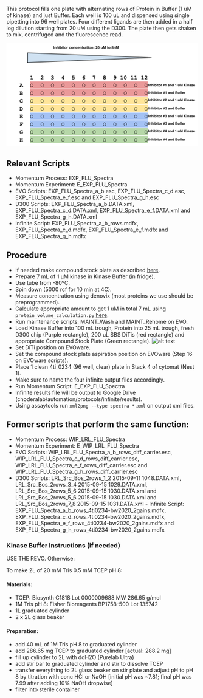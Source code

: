 
This protocol fills one plate with alternating rows of Protein in Buffer (1 uM of kinase) and just Buffer. Each well is 100 uL and dispensed using single pipetting into 96 well plates. Four different ligands are then added in a half log dilution starting from 20 uM using the D300. The plate then gets shaken to mix, centrifuged and the fluorescence read.

![alt text](img/inhibitorsetup.png "Inhibitor_setup.png")

## Relevant Scripts 
- Momentum Process: EXP_FLU_Spectra
- Momentum Experiment: E_EXP_FLU_Spectra
- EVO Scripts: EXP_FLU_Spectra_a_b.esc, EXP_FLU_Spectra_c_d.esc, EXP_FLU_Spectra_e_f.esc and EXP_FLU_Spectra_g_h.esc
- D300 Scripts: EXP_FLU_Spectra_a_b.DATA.xml, EXP_FLU_Spectra_c_d.DATA.xml, EXP_FLU_Spectra_e_f.DATA.xml and EXP_FLU_Spectra_g_h.DATA.xml 
- Infinite Script: EXP_FLU_Spectra_a_b_rows.mdfx, EXP_FLU_Spectra_c_d.mdfx, EXP_FLU_Spectra_e_f.mdfx and EXP_FLU_Spectra_g_h.mdfx

## Procedure
- If needed make compound stock plate as described [here](https://github.com/choderalab/wetlab-protocols/blob/updates/Compound_Stock_Plate_Preparation/Compound_Stock_Plate_Preparation.md).
- Prepare 7 mL of 1 µM kinase in Kinase Buffer (in fridge).
- Use tube from -80ºC.
- Spin down (5000 rcf for 10 min at 4C).
- Measure concentration using denovix (most proteins we use should be preprogrammed).
- Calculate appropriate amount to get 1 uM in total 7 mL using `protein_volume_calculation.py` [here](https://github.com/choderalab/wetlab-protocols/blob/updates/Frequent_calculations_during_experiment_preparation/WIP_python_scripts/protein_volume_calculation.py).
- Run maintenance scripts: MAINT_Wash and MAINT_Rehome on EVO.
- Load Kinase Buffer into 100 mL trough, Protein into 25 mL trough, fresh D300 chip (Purple rectangle), 200 uL SBS DiTis (red rectangle) and appropriate Compound Stock Plate (Green rectangle).
![alt text](img/EVO_deck.png "EVO_deck.png")
- Set DiTi position on EVOware.
- Set the compound stock plate aspiration position on EVOware (Step 16 on EVOware scripts). 
- Place 1 clean 4ti_0234 (96 well, clear) plate in Stack 4 of cytomat (Nest 1).
- Make sure to name the four infinite output files accordingly.
- Run Momentum Script. E_EXP_FLU_Spectra
- Infinite results file will be output to Google Drive (choderalab/automation/protocols/infinite/results).
- Using assaytools run `xml2png --type spectra *.xml` on output xml files.

## Former scripts that perform the same function:
- Momentum Process: WIP_LRL_FLU_Spectra
- Momentum Experiment: E_WIP_LRL_FLU_Spectra
- EVO Scripts: WIP_LRL_FLU_Spectra_a_b_rows_diff_carrier.esc, WIP_LRL_FLU_Spectra_c_d_rows_diff_carrier.esc, WIP_LRL_FLU_Spectra_e_f_rows_diff_carrier.esc and WIP_LRL_FLU_Spectra_g_h_rows_diff_carrier.esc
- D300 Scripts: LRL_Src_Bos_2rows_1_2 2015-09-11 1048.DATA.xml, LRL_Src_Bos_2rows_3_4 2015-09-15 1029.DATA.xml, LRL_Src_Bos_2rows_5_6 2015-09-15 1030.DATA.xml and LRL_Src_Bos_2rows_5_6 2015-09-15 1030.DATA.xml and LRL_Src_Bos_2rows_7_8 2015-09-15 1031.DATA.xml - Infinite Script: EXP_FLU_Spectra_a_b_rows_4ti0234-bw2020_2gains.mdfx, EXP_FLU_Spectra_c_d_rows_4ti0234-bw2020_2gains.mdfx, EXP_FLU_Spectra_e_f_rows_4ti0234-bw2020_2gains.mdfx and EXP_FLU_Spectra_g_h_rows_4ti0234-bw2020_2gains.mdfx

### Kinase Buffer Instructions (if needed)

USE THE REVO. Otherwise:

To make 2L of 20 mM Tris 0.5 mM TCEP pH 8:

#### Materials:
- TCEP: Biosynth C1818 Lot 0000009688 MW 286.65 g/mol
- 1M Tris pH 8: Fisher Bioreagents BP1758-500 Lot 135742
- 1L graduated cylinder
- 2 x 2L glass beaker

#### Preparation:
- add 40 mL of 1M Tris pH 8 to graduated cylinder
- add 286.65 mg TCEP to graduated cylinder [actual: 288.2 mg]
- fill up cylinder to 2L with ddH2O (Purelab Ultra)
- add stir bar to graduated cylinder and stir to dissolve TCEP
- transfer everything to 2L glass beaker on stir plate and adjust pH to pH 8 by titration with conc HCl or NaOH [initial pH was ~7.81; final pH was 7.99 after adding 10% NaOH dropwise]
- filter into sterile container
